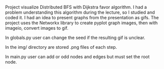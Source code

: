 Project visualize Distributed BFS with Dijkstra favor algorithm. I had a problem understanding this algorithm during the lecture, so I studied and coded it. I had an idea to present graphs from the presentation as gifs. The project uses the Networkx library to create pyplot graph images,
then with imageio, convert images to gif.

In globals.py user can change the seed if the resulting gif is unclear.

In the img/ directory are stored .png files of each step.

In main.py user can add or odd nodes and edges but must set the root node.
